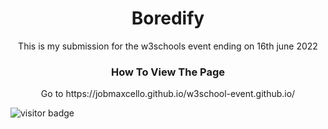 <h1 align="center">Boredify</h1>

<p align="center">
  This is my submission for the w3schools event ending on 16th june 2022
  <br>
</p>

<h3 align="center">How To View The Page</h3>
<p align="center">Go to https://jobmaxcello.github.io/w3school-event.github.io/</p>

![visitor badge](https://visitor-badge.glitch.me/badge?page_id=jwenjian.visitor-badge)
